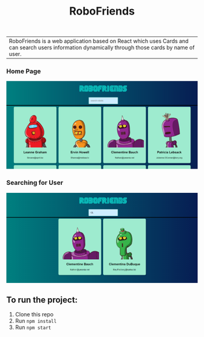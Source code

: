 <h1 align="center"> RoboFriends </h1> <br>

<table>
	<tr>
		<td>
			RoboFriends is a web application based on React which uses Cards and can search users information dynamically through those cards by name of user.
		</td>
	</tr>
</table>

### Home Page

<img src="https://github.com/emahmi/robofriends/blob/master/Images/robofriend-SS01.png" >

### Searching for User

<img src="https://github.com/emahmi/robofriends/blob/master/Images/robofriend-SS02.png" >


## To run the project:

1. Clone this repo
2. Run `npm install`
3. Run `npm start`
